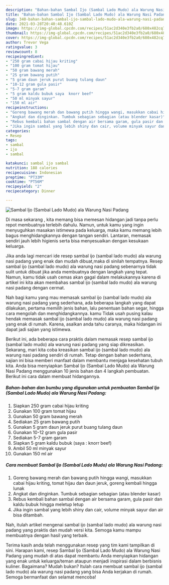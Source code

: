 ```yaml
---
description: "Bahan-bahan Sambal Ijo (Sambal Lado Mudo) ala Warung Nasi Padang yang lezat Untuk Jualan"
title: "Bahan-bahan Sambal Ijo (Sambal Lado Mudo) ala Warung Nasi Padang yang lezat Untuk Jualan"
slug: 340-bahan-bahan-sambal-ijo-sambal-lado-mudo-ala-warung-nasi-padang-yang-lezat-untuk-jualan
date: 2021-03-28T20:40:48.610Z
image: https://img-global.cpcdn.com/recipes/51ac2d340e3fb2a0/680x482cq70/sambal-ijo-sambal-lado-mudo-ala-warung-nasi-padang-foto-resep-utama.jpg
thumbnail: https://img-global.cpcdn.com/recipes/51ac2d340e3fb2a0/680x482cq70/sambal-ijo-sambal-lado-mudo-ala-warung-nasi-padang-foto-resep-utama.jpg
cover: https://img-global.cpcdn.com/recipes/51ac2d340e3fb2a0/680x482cq70/sambal-ijo-sambal-lado-mudo-ala-warung-nasi-padang-foto-resep-utama.jpg
author: Trevor Vega
ratingvalue: 3
reviewcount: 8
recipeingredient:
- "250 gram cabai hijau kriting"
- "100 gram tomat hijau"
- "50 gram bawang merah"
- "25 gram bawang putih"
- "5 gram daun jeruk purut buang tulang daun"
- "10-12 gram gula pasir"
- "5-7 gram garam"
- "5 gram kaldu bubuk saya  knorr beef"
- "50 ml minyak sayur"
- "150 ml air"
recipeinstructions:
- "Goreng bawang merah dan bawang putih hingga wangi, masukkan cabai hijau kriting, tomat hijau dan daun jeruk, goreng kembali hingga lunak"
- "Angkat dan dinginkan. Tumbuk sebagian sebagian (atau blender kasar)"
- "Rebus kembali bahan sambal dengan air bersama garam, gula pasir dan kaldu bubuk hingga meletup letup"
- "Jika ingin sambal yang lebih shiny dan cair, volume minyak sayur dan air bisa ditambah."
categories:
- Resep
tags:
- sambal
- ijo
- sambal

katakunci: sambal ijo sambal 
nutrition: 188 calories
recipecuisine: Indonesian
preptime: "PT33M"
cooktime: "PT56M"
recipeyield: "2"
recipecategory: Dinner

---
```



![Sambal Ijo (Sambal Lado Mudo) ala Warung Nasi Padang](https://img-global.cpcdn.com/recipes/51ac2d340e3fb2a0/680x482cq70/sambal-ijo-sambal-lado-mudo-ala-warung-nasi-padang-foto-resep-utama.jpg)

Di masa  sekarang , kita memang bisa memesan hidangan jadi tanpa perlu repot membuatnya terlebih dahulu. Namun, untuk kamu yang ingin menyuguhkan masakan istimewa pada keluarga, maka kamu memang lebih bagus menghidangkannya dengan tangan sendiri. Lantaran, memasak sendiri jauh lebih higienis serta bisa menyesuaikan dengan kesukaan keluarga.

Jika anda lagi mencari ide resep sambal ijo (sambal lado mudo) ala warung nasi padang yang enak dan mudah dibuat,maka di sinilah tempatnya. Resep sambal ijo (sambal lado mudo) ala warung nasi padang  sebenarnya tidak sulit untuk dibuat jika anda membuatnya dengan langkah yang tepat. Namun, kamu tidak usah cemas akan gagal dalam melakukannya 
karena di artikel ini kita akan membahas sambal ijo (sambal lado mudo) ala warung nasi padang dengan cermat.  



Nah bagi kamu yang mau memasak sambal ijo (sambal lado mudo) ala warung nasi padang yang sederhana, ada beberapa langkah yang dapat dilakukan, pertama memilih jenis bahan, lalu penentuan bahan segar, hingga cara mengolah dan menghidangkannya. kamu Tidak usah pusing kalau hendak memasak sambal ijo (sambal lado mudo) ala warung nasi padang yang enak di rumah. Karena, asalkan anda  tahu caranya, maka hidangan ini dapat jadi sajian yang istimewa.

Berikut ini, ada beberapa cara praktis  dalam memasak resep sambal ijo (sambal lado mudo) ala warung nasi padang yang siap dikreasikan. Sekarang, mari kita coba kreasikan sambal ijo (sambal lado mudo) ala warung nasi padang sendiri di rumah. Tetap dengan bahan sederhana, sajian ini bisa memberi manfaat dalam membantu menjaga kesehatan tubuh kita. Anda bisa menyiapkan Sambal Ijo (Sambal Lado Mudo) ala Warung Nasi Padang menggunakan 10 jenis bahan dan 4 langkah pembuatan. Berikut ini cara dalam membuat hidangannya.

<!--inarticleads1-->

##### Bahan-bahan dan bumbu yang digunakan untuk pembuatan Sambal Ijo (Sambal Lado Mudo) ala Warung Nasi Padang:

1. Siapkan 250 gram cabai hijau kriting
1. Gunakan 100 gram tomat hijau
1. Gunakan 50 gram bawang merah
1. Sediakan 25 gram bawang putih
1. Gunakan 5 gram daun jeruk purut buang tulang daun
1. Gunakan 10-12 gram gula pasir
1. Sediakan 5-7 gram garam
1. Siapkan 5 gram kaldu bubuk (saya : knorr beef)
1. Ambil 50 ml minyak sayur
1. Gunakan 150 ml air




<!--inarticleads2-->

##### Cara membuat Sambal Ijo (Sambal Lado Mudo) ala Warung Nasi Padang:

1. Goreng bawang merah dan bawang putih hingga wangi, masukkan cabai hijau kriting, tomat hijau dan daun jeruk, goreng kembali hingga lunak
1. Angkat dan dinginkan. Tumbuk sebagian sebagian (atau blender kasar)
1. Rebus kembali bahan sambal dengan air bersama garam, gula pasir dan kaldu bubuk hingga meletup letup
1. Jika ingin sambal yang lebih shiny dan cair, volume minyak sayur dan air bisa ditambah.




Nah, itulah artikel mengenai  sambal ijo (sambal lado mudo) ala warung nasi padang  yang praktis dan mudah versi kita. Semoga kamu mampu membuatnya dengan hasil yang terbaik. 

Terima kasih anda telah menggunakan resep yang tim kami tampilkan di sini. Harapan kami, resep  Sambal Ijo (Sambal Lado Mudo) ala Warung Nasi Padang yang mudah di atas dapat membantu Anda menyiapkan hidangan yang enak untuk keluarga/teman ataupun menjadi inspirasi dalam berbisnis kuliner. Bagaimana? Mudah bukan? Itulah cara membuat sambal ijo (sambal lado mudo) ala warung nasi padang yang bisa Anda kerjakan di rumah. Semoga bermanfaat dan selamat mencoba!

